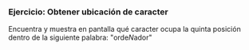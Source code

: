 ### Ejercicio: Obtener ubicación de caracter
Encuentra y muestra en pantalla qué caracter ocupa la quinta posición dentro de la siguiente palabra: "orde*N*ador"